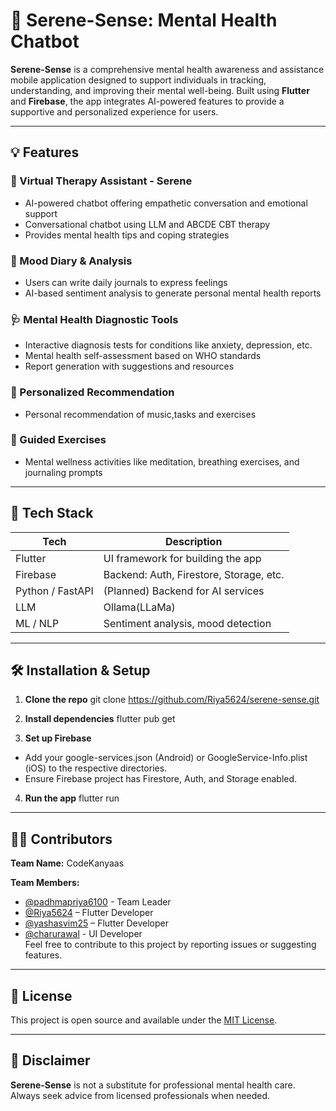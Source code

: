 # 🌿 Serene-Sense: Mental Health Chatbot

**Serene-Sense** is a comprehensive mental health awareness and assistance mobile application designed to support individuals in tracking, understanding, and improving their mental well-being. Built using **Flutter** and **Firebase**, the app integrates AI-powered features to provide a supportive and personalized experience for users.

---

## 💡 Features

### 🧠 Virtual Therapy Assistant - **Serene**
- AI-powered chatbot offering empathetic conversation and emotional support
- Conversational chatbot using LLM and ABCDE CBT therapy
- Provides mental health tips and coping strategies

### 📖 Mood Diary & Analysis
- Users can write daily journals to express feelings
- AI-based sentiment analysis to generate personal mental health reports

### 🩺 Mental Health Diagnostic Tools
- Interactive diagnosis tests for conditions like anxiety, depression, etc.
- Mental health self-assessment based on WHO standards
- Report generation with suggestions and resources

### 🎯 Personalized Recommendation
- Personal recommendation of music,tasks and exercises

### 🧘 Guided Exercises
- Mental wellness activities like meditation, breathing exercises, and journaling prompts

---

## 📱 Tech Stack

| Tech         | Description                            |
|--------------|----------------------------------------|
| Flutter      | UI framework for building the app      |
| Firebase     | Backend: Auth, Firestore, Storage, etc.|
| Python / FastAPI |(Planned) Backend for AI services  |
| LLM           | Ollama(LLaMa)
| ML / NLP     | Sentiment analysis, mood detection     |

---

## 🛠️ Installation & Setup

1. **Clone the repo**
   git clone https://github.com/Riya5624/serene-sense.git
   

2. **Install dependencies**
flutter pub get

3. **Set up Firebase**
- Add your google-services.json (Android) or GoogleService-Info.plist (iOS) to the respective directories.
- Ensure Firebase project has Firestore, Auth, and Storage enabled.

4. **Run the app**
flutter run

---



## 🙋‍♀️ Contributors
**Team Name:**
    CodeKanyaas

**Team Members:**
- [@padhmapriya6100](https://github.com/padhmapriya6100) - Team Leader
- [@Riya5624](https://github.com/Riya5624) – Flutter Developer
- [@yashasvim25](https://github.com/yashasvim25) – Flutter Developer
- [@charurawal](https://github.com/charurawal) - UI Developer<br>
Feel free to contribute to this project by reporting issues or suggesting features.

---

## 📄 License
This project is open source and available under the [MIT License](LICENSE).

---

## 🧠 Disclaimer
**Serene-Sense** is not a substitute for professional mental health care. Always seek advice from licensed professionals when needed.




